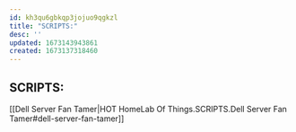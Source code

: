 ```yaml
---
id: kh3qu6gbkqp3jojuo9qgkzl
title: "SCRIPTS:"
desc: ''
updated: 1673143943861
created: 1673137318460
---
```

## SCRIPTS:
[[Dell Server Fan Tamer|HOT HomeLab Of Things.SCRIPTS.Dell Server Fan Tamer#dell-server-fan-tamer]]